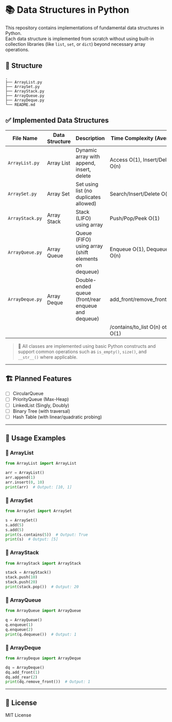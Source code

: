 # 📚 Data Structures in Python

This repository contains implementations of fundamental data structures in Python.  
Each data structure is implemented from scratch without using built-in collection libraries (like `list`, `set`, or `dict`) beyond necessary array operations.

## 📂 Structure

```
.
├── ArrayList.py
├── ArraySet.py
├── ArrayStack.py
├── ArrayQueue.py
├── ArrayDeque.py
└── README.md
```

## ✅ Implemented Data Structures

| File Name        | Data Structure | Description                                                      | Time Complexity (Average)                  |
|------------------|----------------|------------------------------------------------------------------|--------------------------------------------|
| `ArrayList.py`   | Array List     | Dynamic array with append, insert, delete                        | Access O(1), Insert/Delete O(n)            |
| `ArraySet.py`    | Array Set      | Set using list (no duplicates allowed)                           | Search/Insert/Delete O(n)                  |
| `ArrayStack.py`  | Array Stack    | Stack (LIFO) using array                                         | Push/Pop/Peek O(1)                         |
| `ArrayQueue.py`  | Array Queue    | Queue (FIFO) using array (shift elements on dequeue)             | Enqueue O(1), Dequeue O(n)                 |
| `ArrayDeque.py`  | Array Deque    | Double-ended queue (front/rear enqueue and dequeue)              | add_front/remove_front/clear               |
|                  |                |                                                                  | /contains/to_list O(n)         other O(1)  |

> 🔸 All classes are implemented using basic Python constructs and support common operations such as `is_empty()`, `size()`, and `__str__()` where applicable.

---

## 🏗️ Planned Features

- [ ] CircularQueue
- [ ] PriorityQueue (Max-Heap)
- [ ] LinkedList (Singly, Doubly)
- [ ] Binary Tree (with traversal)
- [ ] Hash Table (with linear/quadratic probing)

---

## 🧪 Usage Examples

### 🔹 ArrayList
```python
from ArrayList import ArrayList

arr = ArrayList()
arr.append(1)
arr.insert(0, 10)
print(arr)  # Output: [10, 1]
```

### 🔹 ArraySet
```python
from ArraySet import ArraySet

s = ArraySet()
s.add(5)
s.add(5)
print(s.contains(5))  # Output: True
print(s)  # Output: [5]
```

### 🔹 ArrayStack
```python
from ArrayStack import ArrayStack

stack = ArrayStack()
stack.push(10)
stack.push(20)
print(stack.pop())  # Output: 20
```

### 🔹 ArrayQueue
```python
from ArrayQueue import ArrayQueue

q = ArrayQueue()
q.enqueue(1)
q.enqueue(2)
print(q.dequeue())  # Output: 1
```

### 🔹 ArrayDeque
```python
from ArrayDeque import ArrayDeque

dq = ArrayDeque()
dq.add_front(1)
dq.add_rear(2)
print(dq.remove_front())  # Output: 1
```

---

## 📄 License

MIT License
